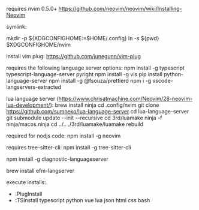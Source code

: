 requires nvim 0.5.0+
https://github.com/neovim/neovim/wiki/Installing-Neovim

symlink:

mkdir -p ${XDGCONFIGHOME:=$HOME/.config}
ln -s ${pwd} $XDGCONFIGHOME/nvim

install vim plug: https://github.com/junegunn/vim-plug

requires the following language server options:
npm install -g typescript typescript-language-server pyright
npm install -g vls
pip install python-language-server
npm install -g @fsouza/prettierd
npm i -g vscode-langservers-extracted

lua language server (https://www.chrisatmachine.com/Neovim/28-neovim-lua-development/):
brew install ninja
cd .config/nvim
git clone https://github.com/sumneko/lua-language-server
cd lua-language-server
git submodule update --init --recursive
cd 3rd/luamake
ninja -f ninja/macos.ninja
cd ../..
./3rd/luamake/luamake rebuild

required for nodjs code:
npm install -g neovim


requires tree-sitter-cli:
npm install -g tree-sitter-cli

npm install -g diagnostic-languageserver

brew install efm-langserver

execute installs:
* :PlugInstall
* :TSInstall typescript python vue lua json html css bash
